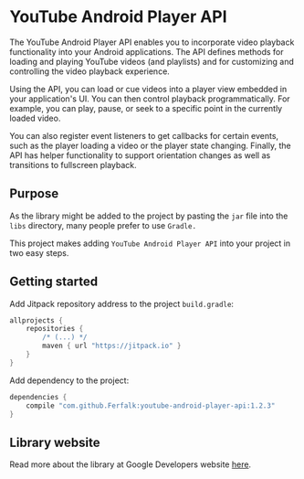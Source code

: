 # YouTube Android Player API

The YouTube Android Player API enables you to incorporate video playback functionality into your Android applications.
The API defines methods for loading and playing YouTube videos (and playlists) and for customizing and controlling the
video playback experience.

Using the API, you can load or cue videos into a player view embedded in your application's UI. You can then control
playback programmatically. For example, you can play, pause, or seek to a specific point in the currently loaded video.

You can also register event listeners to get callbacks for certain events, such as the player loading a video or the
player state changing. Finally, the API has helper functionality to support orientation changes as well as transitions
to fullscreen playback.

## Purpose

As the library might be added to the project by pasting the `jar` file into the `libs` directory, many people prefer to
use `Gradle.`

This project makes adding `YouTube Android Player API` into your project in two easy steps.

## Getting started

Add Jitpack repository address to the project `build.gradle`:

```groovy
allprojects {
    repositories {
        /* (...) */
        maven { url "https://jitpack.io" }
    }
}
```

Add dependency to the project:

```groovy
dependencies {
    compile "com.github.Ferfalk:youtube-android-player-api:1.2.3"
}
```

## Library website

Read more about the library at Google Developers website [here](https://developers.google.com/youtube/android/player/).
